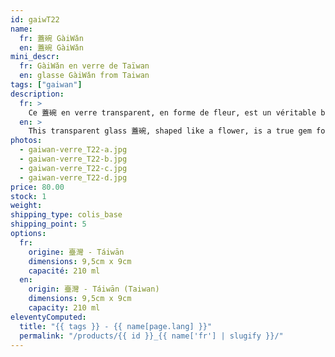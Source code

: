```yaml
---
id: gaiwT22
name:
  fr: 蓋碗 GàiWǎn
  en: 蓋碗 GàiWǎn
mini_descr:
  fr: GàiWǎn en verre de Taïwan
  en: glasse GàiWǎn from Taiwan
tags: ["gaiwan"]
description:
  fr: >
    Ce 蓋碗 en verre transparent, en forme de fleur, est un véritable bijou pour les amateurs de thé. Son design délicat et ses parois translucides permettent d’admirer la danse des feuilles lors de l’infusion.<!--more--> Léger et facile à manipuler, il ajoute une touche de poésie et d’élégance à vos moments de dégustation.
  en: >
    This transparent glass 蓋碗, shaped like a flower, is a true gem for tea enthusiasts. Its delicate design and translucent walls let you admire the dance of the tea leaves during infusion.<!--more--> Lightweight and easy to handle, it adds a touch of poetry and elegance to your tea moments.
photos:
  - gaiwan-verre_T22-a.jpg
  - gaiwan-verre_T22-b.jpg
  - gaiwan-verre_T22-c.jpg
  - gaiwan-verre_T22-d.jpg
price: 80.00
stock: 1
weight:
shipping_type: colis_base
shipping_point: 5
options:
  fr:
    origine: 臺灣 - Táiwān
    dimensions: 9,5cm x 9cm
    capacité: 210 ml
  en:
    origin: 臺灣 - Táiwān (Taiwan)
    dimensions: 9,5cm x 9cm
    capacity: 210 ml
eleventyComputed:
  title: "{{ tags }} - {{ name[page.lang] }}"
  permalink: "/products/{{ id }}_{{ name['fr'] | slugify }}/"
---
```

